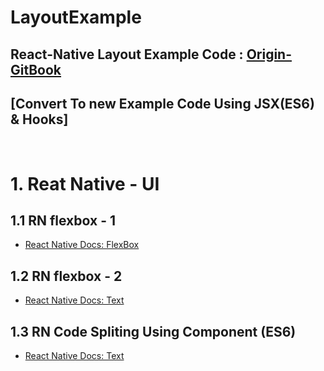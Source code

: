 LayoutExample
===
React-Native Layout Example Code : [Origin-GitBook](https://g6ling.gitbooks.io/react-native-tutorial-korean/1-3ko.html)
---
[Convert To new Example Code Using JSX(ES6) & Hooks]
---
<br>


# 1. Reat Native - UI
## 1.1 RN flexbox - 1
+ [React Native Docs: FlexBox](https://reactnative.dev/docs/flexbox#__docusaurus)


## 1.2 RN flexbox - 2
+ [React Native Docs: Text](https://reactnative.dev/docs/text.html#style)

## 1.3 RN Code Spliting Using Component (ES6)
+ [React Native Docs: Text](https://reactnative.dev/docs/text.html#style)
